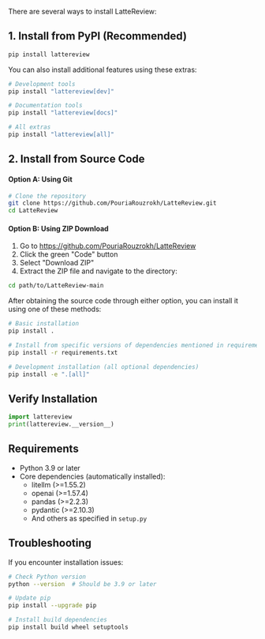 There are several ways to install LatteReview:

## 1. Install from PyPI (Recommended)

```bash
pip install lattereview
```

You can also install additional features using these extras:

```bash
# Development tools
pip install "lattereview[dev]"

# Documentation tools
pip install "lattereview[docs]"

# All extras
pip install "lattereview[all]"
```

## 2. Install from Source Code

#### Option A: Using Git

```bash
# Clone the repository
git clone https://github.com/PouriaRouzrokh/LatteReview.git
cd LatteReview
```

#### Option B: Using ZIP Download

1. Go to https://github.com/PouriaRouzrokh/LatteReview
2. Click the green "Code" button
3. Select "Download ZIP"
4. Extract the ZIP file and navigate to the directory:

```bash
cd path/to/LatteReview-main
```

After obtaining the source code through either option, you can install it using one of these methods:

```bash
# Basic installation
pip install .

# Install from specific versions of dependencies mentioned in requirements.txt
pip install -r requirements.txt

# Development installation (all optional dependencies)
pip install -e ".[all]"
```

## Verify Installation

```python
import lattereview
print(lattereview.__version__)
```

## Requirements

- Python 3.9 or later
- Core dependencies (automatically installed):
  - litellm (>=1.55.2)
  - openai (>=1.57.4)
  - pandas (>=2.2.3)
  - pydantic (>=2.10.3)
  - And others as specified in `setup.py`

## Troubleshooting

If you encounter installation issues:

```bash
# Check Python version
python --version  # Should be 3.9 or later

# Update pip
pip install --upgrade pip

# Install build dependencies
pip install build wheel setuptools
```

